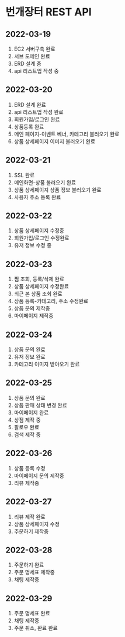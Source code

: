 # 번개장터 REST API


## 2022-03-19 
1. EC2 서버구축 완료
2. 서브 도메인 완료
3. ERD 설계 중
4. api 리스트업 작성 중

## 2022-03-20
1. ERD 설계 완료
2. api 리스트업 작성 완료
3. 회원가입/로그인 완료
4. 상품등록 완료
5. 메인 페이지-이벤트 베너, 카테고리 불러오기 완료
6. 상품 상세페이지 이미지 불러오기 완료

## 2022-03-21
1. SSL 완료
2. 메인화면-상품 불러오기 완료
3. 상품 상세페이지 상품 정보 불러오기 완료
4. 사용자 주소 등록 완료

## 2022-03-22
1. 상품 상세페이지 수정중
2. 회원가입/로그인 수정완료
3. 유저 정보 수정 중

## 2022-03-23
1. 찜 조회, 등록/삭제 완료
2. 상품 상세페이지 수정완료
3. 최근 본 상품 조회 완료
4. 상품 등록-카테고리, 주소 수정완료
5. 상품 문의 제작중
6. 마이페이지 제작중

## 2022-03-24
1. 상품 문의 완료
2. 유저 정보 완료
3. 카테고리 이미지 받아오기 완료

## 2022-03-25
1. 상품 문의 완료
2. 상품 판매 상태 변경 완료
3. 마이페이지 완료
4. 상점 제작 중
5. 팔로우 완료
6. 검색 제작 중

## 2022-03-26
1. 상품 등록 수정
2. 마이페이지 문의 제작중
3. 리뷰 제작중

## 2022-03-27
1. 리뷰 제작 완료
2. 상품 상세페이지 수정
3. 주문하기 제작중

## 2022-03-28
1. 주문하기 완료
2. 주문 명세표 제작중
3. 채팅 제작중

## 2022-03-29
1. 주문 명세표 완료
2. 채팅 제작중
3. 주문 취소, 완료 완료